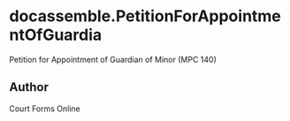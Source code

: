 # docassemble.PetitionForAppointmentOfGuardia

Petition for Appointment of Guardian of Minor (MPC 140)

## Author

Court Forms Online

